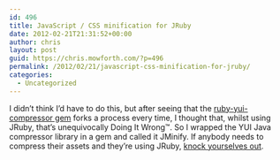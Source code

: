 ```yaml
---
id: 496
title: JavaScript / CSS minification for JRuby
date: 2012-02-21T21:31:52+00:00
author: chris
layout: post
guid: https://chris.mowforth.com/?p=496
permalink: /2012/02/21/javascript-css-minification-for-jruby/
categories:
  - Uncategorized
---
```

I didn&#8217;t think I&#8217;d have to do this, but after seeing that the [ruby-yui-compressor gem](https://github.com/sstephenson/ruby-yui-compressor/) forks a process every time, I thought that, whilst using JRuby, that&#8217;s unequivocally Doing It Wrong&trade;. So I wrapped the YUI Java compressor library in a gem and called it JMinify. If anybody needs to compress their assets and they&#8217;re using JRuby, [knock yourselves out](https://github.com/cmowforth/jminify).